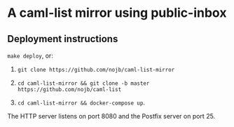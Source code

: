 # A caml-list mirror using public-inbox

Deployment instructions
-----------------------

`make deploy`, or:

1. `git clone https://github.com/nojb/caml-list-mirror`

2. `cd caml-list-mirror && git clone -b master https://github.com/nojb/caml-list`

3. `cd caml-list-mirror && docker-compose up`.

The HTTP server listens on port 8080 and the Postfix server on port 25.
